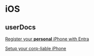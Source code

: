 # iOS 
## userDocs
[Register your **personal** iPhone with Entra](https://github.com/pewtrusts/endpointDocs/blob/main/userDocs/mobileDevices/iOS/microsoftEntra/registration/BYOD/ReadMe.md)

[Setup your corp-liable iPhone](https://github.com/pewtrusts/endpointDocs/blob/main/userDocs/mobileDevices/iOS/microsoftEntra/registration/corpLiable/ReadMe.md)
